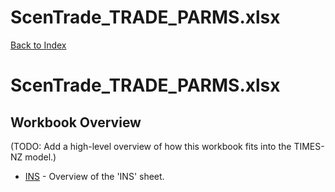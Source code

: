 # ScenTrade_TRADE_PARMS.xlsx

[Back to Index](../../../README.md)

# ScenTrade_TRADE_PARMS.xlsx

## Workbook Overview

(TODO: Add a high-level overview of how this workbook fits into the TIMES-NZ model.)

- [INS](INS.md) - Overview of the 'INS' sheet.
